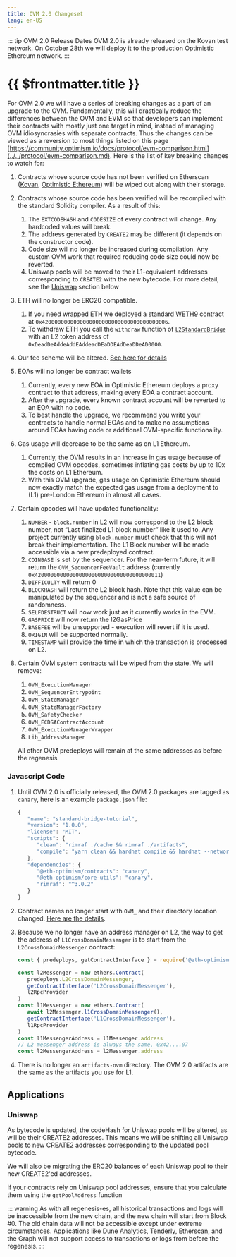 ```yaml
---
title: OVM 2.0 Changeset
lang: en-US
---
```


::: tip OVM 2.0 Release Dates
OVM 2.0 is already released on the Kovan test network.
On October 28th we will deploy it to the production Optimistic Ethereum network.
:::

# {{ $frontmatter.title }}

For OVM 2.0 we will have a series of breaking changes as a part of an upgrade to the OVM. Fundamentally, this will drastically reduce the differences between the OVM and EVM so that developers can implement their contracts with mostly just one target in mind, instead of managing OVM idiosyncrasies with separate contracts. Thus the changes can be viewed as a reversion to most things listed on this page [https://community.optimism.io/docs/protocol/evm-comparison.html](../../protocol/evm-comparison.md). Here is the list of key breaking changes to watch for:

1. Contracts whose source code has not been verified on Etherscan 
   ([Kovan](https://kovan-optimistic.etherscan.io/verifyContract),
   [Optimistic Ethereum](https://optimistic.etherscan.io/verifyContract))
   will be wiped out along with their storage.

1. Contracts whose source code has been verified will be recompiled 
   with the standard Solidity compiler. As a result of this:
   1. The `EXTCODEHASH` and `CODESIZE` of every contract will change.
      Any hardcoded values will break.
   1. The address generated by `CREATE2` may be different (it depends on
      the constructor code).
   1. Code size will no longer be increased during compilation. Any 
      custom OVM work that required reducing code size could now 
      be reverted.
   1. Uniswap pools will be moved to their L1-equivalent 
      addresses corresponding to `CREATE2` with the new bytecode. For more detail, see the [Uniswap](#uniswap) section below

1. ETH will no longer be ERC20 compatible.
   1. If you need wrapped ETH we deployed a standard 
      [WETH9](https://blog.0xproject.com/canonical-weth-a9aa7d0279dd) contract
      at `0x4200000000000000000000000000000000000006`.
   1. To withdraw ETH you call the `withdraw` function of
      [`L2StandardBridge`](../../protocol/protocol-2.0.md#l2standardbridge)
      with an L2 token address of
      `0xDeadDeAddeAddEAddeadDEaDDEAdDeaDDeAD0000`.

1. Our fee scheme will be altered. 
   [See here for details](new-fees.md)

1. EOAs will no longer be contract wallets
    1. Currently, every new EOA in Optimistic Ethereum deploys a proxy
       contract to that address, making every EOA a contract account.
    1. After the upgrade, every known contract account will be reverted 
       to an EOA with no code.
    1.  To best handle the upgrade, we recommend you write your contracts 
        to handle normal EOAs and to make no assumptions around EOAs
        having code or additional OVM-specific functionality.

1. Gas usage will decrease to be the same as on L1 Ethereum.
   1. Currently, the OVM results in an increase in gas usage because of compiled OVM opcodes, sometimes inflating gas costs by up to 10x the costs on L1 Ethereum.
   1. With this OVM upgrade, gas usage on Optimistic Ethereum should now exactly match the expected gas usage from a deployment to (L1) pre-London Ethereum in almost all cases.

1. Certain opcodes will have updated functionality:
    1. `NUMBER` - `block.number` in L2 will now correspond to the L2 
       block number, not “Last finalized L1 block number” like it used to. Any project currently using `block.number` must check that this will not break their implementation. The L1 Block number will be made accessible via a new predeployed contract.
    1. `COINBASE` is set by the sequencer. For the near-term future, 
       it will return the `OVM_SequencerFeeVault` address (currently `0x4200000000000000000000000000000000000011`)
    1. `DIFFICULTY` will return 0
    1. `BLOCKHASH` will return the L2 block hash. Note that this value 
       can be manipulated by the sequencer and is not a safe source of randomness.
    1. `SELFDESTRUCT` will now work just as it currently works in the EVM.
    1. `GASPRICE` will now return the l2GasPrice
    1. `BASEFEE` will be unsupported - execution will revert if it is 
       used.
    1. `ORIGIN` will be supported normally.
    1. `TIMESTAMP` will provide the time in which the transaction is processed on L2.
1. Certain OVM system contracts will be wiped from the state. We will remove:
    1. `OVM_ExecutionManager`
    1. `OVM_SequencerEntrypoint`
    1. `OVM_StateManager`
    1. `OVM_StateManagerFactory`
    1. `OVM_SafetyChecker`
    1. `OVM_ECDSAContractAccount`
    1. `OVM_ExecutionManagerWrapper`
    1. `Lib_AddressManager`
    
    All other OVM predeploys will remain at the same addresses as before the regenesis



### Javascript Code

1. Until OVM 2.0 is officially released, the OVM 2.0 packages are tagged as `canary`,
   here is an example `package.json` file:

   ```javascript
   {
      "name": "standard-bridge-tutorial",
      "version": "1.0.0",
      "license": "MIT",
      "scripts": {
         "clean": "rimraf ./cache && rimraf ./artifacts",
         "compile": "yarn clean && hardhat compile && hardhat --network optimism compile"
      },
      "dependencies": {
         "@eth-optimism/contracts": "canary",
         "@eth-optimism/core-utils": "canary",
         "rimraf": "^3.0.2"
      }
   }
   ```

1. Contract names no longer start with `OVM_` and their directory location changed.
   [Here are the details](contracts-2.0.md).

1. Because we no longer have an address manager on L2, the way to get the address of
   `L1CrossDomainMessenger` is to start from the `L2CrossDomainMessenger` contract:

   ```javascript
   const { predeploys, getContractInterface } = require('@eth-optimism/contracts')   
   
   const l2Messenger = new ethers.Contract(
      predeploys.L2CrossDomainMessenger,
      getContractInterface('L2CrossDomainMessenger'),
      l2RpcProvider
   )
   const l1Messenger = new ethers.Contract(
      await l2Messenger.l1CrossDomainMessenger(),
      getContractInterface('L1CrossDomainMessenger'),
      l1RpcProvider
   )
   const l1MessengerAddress = l1Messenger.address
   // L2 messenger address is always the same, 0x42....07
   const l2MessengerAddress = l2Messenger.address
   ```

1. There is no longer an `artifacts-ovm` directory. The OVM 2.0 artifacts are the
   same as the artifacts you use for L1.   

## Applications

### Uniswap    

As bytecode is updated, the codeHash for Uniswap pools will be altered, 
as will be their CREATE2 addresses. This means we will be shifting 
all Uniswap pools to new CREATE2 addresses corresponding to the 
updated pool bytecode.

We will also be migrating the ERC20 balances of each Uniswap pool to 
their new CREATE2'ed addresses.

If your contracts rely on Uniswap pool addresses, ensure that 
you calculate them using the `getPoolAddress` function


::: warning
As with all regenesis-es, all historical transactions and logs will be inaccessible from the new chain, and the new chain will start from Block #0. The old chain data will not be accessible except under extreme circumstances. Applications like Dune Analytics, Tenderly, Etherscan, and the Graph will not support access to transactions or logs from before the regenesis.
:::
